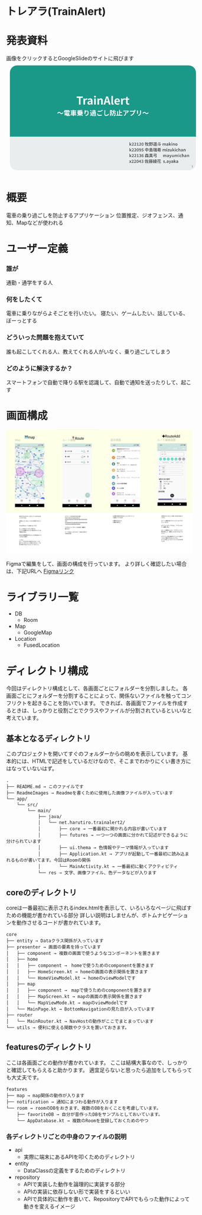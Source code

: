 トレアラ(TrainAlert)
===

# 発表資料

画像をクリックするとGoogleSlideのサイトに飛びます
<a href="https://docs.google.com/presentation/d/1VmZ5MqhrQ4TsarSlLL7I6Yjs7zetDlh5msGu6t8NdqU/edit?usp=sharing">
<img width="960" style="margin: 10px;  border-radius: 20px;"   src="./ReadmeImages/2024年TrainAlert梶研発表.png">
</a>

# 概要
電車の乗り過ごしを防止するアプリケーション
位置推定、ジオフェンス、通知、Mapなどが使われる

# ユーザー定義
### 誰が
通勤・通学をする人

### 何をしたくて
電車に乗りながらよそごとを行いたい。
寝たい、ゲームしたい、話している、ぼーっとする

### どういった問題を抱えていて
誰も起こしてくれる人、教えてくれる人がいなく、乗り過ごしてしまう

### どのように解決するか？
スマートフォンで自動で降りる駅を認識して、自動で通知を送ったりして、起こす

# 画面構成
![](./ReadmeImages/ScreenList.png)

Figmaで編集をして、画面の構成を行っています。
より詳しく確認したい場合は、下記URLへ
[Figmaリンク](https://www.figma.com/design/B0b9noRr9CvVVvRBqUUxy7/%E7%94%BB%E9%9D%A2%E8%A8%AD%E8%A8%88?node-id=0-1&node-type=canvas&t=e6uMphaYbA9ObFEg-0)

# ライブラリ一覧

- DB
  - Room
- Map
  - GoogleMap
- Location
  - FusedLocation

# ディレクトリ構成

今回はディレクトリ構成として、各画面ごとにフォルダーを分割しました。
各画面ごとにフォルダーを分割することによって、関係ないファイルを触ってコンフリクトを起きることを防いでいます。
できれば、各画面でファイルを作成するときは、しっかりと役割ごとでクラスやファイルが分割されているといいなと考えています。

## 基本となるディレクトリ

このプロジェクトを開いてすぐのフォルダーからの眺めを表示しています。
基本的には、HTMLで記述をしているだけなので、そこまでわかりにくい書き方にはなっていないはず。

``` 
.
├── README.md → このファイルです
├── ReadmeImages → Readmeを書くために使用した画像ファイルが入っています
└── app/
    └── src/
        └── main/
            ├── java/
            │   └── net.harutiro.trainalert2/
            │       ├── core → 一番最初に開かれる内容が書いています
            │       ├── futures → 一つ一つの画面に分かれて記述ができるように分けられています
            │       ├── ui.thema → 色情報やテーマ情報が入っています
            │       ├── Application.kt → アプリが起動して一番最初に読み込まれるものが書いてます。今回はRoomの関係
            │       └── MainActivity.kt → 一番最初に動くアクティビティ
            └── res → 文字、画像ファイル、色データなどが入ります
```

## coreのディレクトリ

coreは一番最初に表示されるindex.htmlを表示して、いろいろなページに飛ばすための機能が書かれている部分
詳しい説明はしませんが、ボトムナビゲーションを動作させるコードが書かれています。

```
core
├── entity → Dataクラス関係が入っています
├── presenter → 画面の要素を持っています
│   ├── component → 複数の画面で使うようなコンポーネントを置きます
│   ├── home
│   │   ├── component →　homeで使うためのcomponentを置きます
│   │   ├── HomeScreen.kt → homeの画面の表示関係を置きます
│   │   └── HomeViewModel.kt → homeのviewModelです
│   ├── map
│   │   ├── component →　mapで使うためのcomponentを置きます
│   │   ├── MapScreen.kt → mapの画面の表示関係を置きます
│   │   └── MapViewMode.kt → mapのviewModelです
│   └── MainPage.kt → BottomNavigationの見た目が入っています
├── router
│   └── MainRouter.kt → NavHostの動作がここでまとまっています
└── utils → 便利に使える関数やクラスを置いておきます。
```

## featuresのディレクトリ

ここは各画面ごとの動作が書かれています。
ここは結構大事なので、しっかりと確認してもらえると助かります。
適宜足らないと思ったら追加をしてもらっても大丈夫です。

```
features
├── map → map関係の動作が入ります
├── notification → 通知にまつわる動作が入ります
└── room → roomのDBをおきます、複数のDBをおくことを考慮しています。
    ├── favoriteDB → 自分が昔作ったDBをサンプルとしておいています。
    └── AppDatabase.kt → 複数のRoomを登録しておくためのやつ
```

### 各ディレクトリごとの中身のファイルの説明

- api
  - 実際に端末にあるAPIを叩くためのディレクトリ
- entity
  - DataClassの定義をするためのディレクトリ
- repository
  - APIで実装した動作を論理的に実装する部分
  - APIの実装に依存しない形で実装をするといい
  - APIで具体的に動作を書いて、RepositoryでAPIでもらった動作によって動きを変えるイメージ


